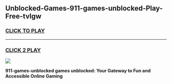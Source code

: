 
## Unblocked-Games-911-games-unblocked-Play-Free-tvlgw
<h3>
<a href="https://premium76.site?title=911-games-unblocked&ref=19M">CLICK TO PLAY</a></h3>
<hr>

<h3>
<a href="https://premium76.site?title=911-games-unblocked&ref=19M">CLICK 2 PLAY</a>
  
</h3>

<a href="https://premium76.site?title=911-games-unblocked&ref=19M"><img src="https://clearcache.store/games.png"></a>


**911-games-unblocked games unblocked: Your Gateway to Fun and Accessible Online Gaming**
